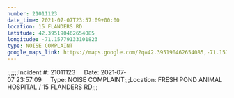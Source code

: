 ```yaml
---
number: 21011123
date_time: 2021-07-07T23:57:09+00:00
location: 15 FLANDERS RD
latitude: 42.395190462654085
longitude: -71.15779133101823
type: NOISE COMPLAINT
google_maps_link: https://maps.google.com/?q=42.395190462654085,-71.15779133101823
---
```


;;;;;;Incident #: 21011123     Date: 2021‐07‐07 23:57:09     Type: NOISE COMPLAINT;;;Location: FRESH POND ANIMAL HOSPITAL / 15 FLANDERS RD;;;
